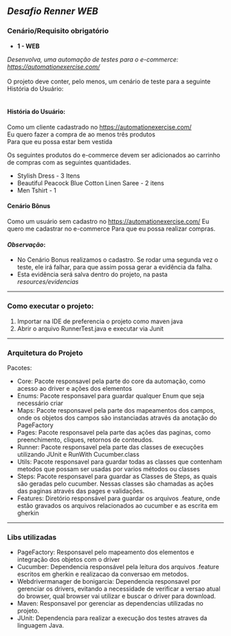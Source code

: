 ## *Desafio Renner WEB* 

### Cenário/Requisito obrigatório

- **1 - WEB**

*Desenvolva, uma automação de testes para o e-commerce: https://automationexercise.com/*
<br/><br/>
O projeto deve conter, pelo menos, um cenário de teste para a seguinte História do Usuário:
<br/><br/>
#### História do Usuário:
Como um cliente cadastrado no https://automationexercise.com/  
Eu quero fazer a compra de ao menos três produtos  
Para que eu possa estar bem vestida  

Os seguintes produtos do e-commerce devem ser adicionados ao carrinho de compras com as seguintes quantidades.  
 - Stylish Dress  - 3 Itens  
 - Beautiful Peacock Blue Cotton Linen Saree - 2 itens  
 - Men Tshirt - 1  

#### Cenário Bônus
Como um usuário sem cadastro no https://automationexercise.com/
Eu quero me cadastrar no e-commerce
Para que eu possa realizar compras.
#### *Observação*:
- No Cenário Bonus realizamos o cadastro. Se rodar uma segunda vez o teste, ele irá falhar, para que assim possa gerar a evidência da falha.
- Esta evidência será salva dentro do projeto, na pasta *resources/evidencias*

----------------------------------------------------------------

### Como executar o projeto:
1. Importar na IDE de preferencia o projeto como maven java
2. Abrir o arquivo RunnerTest.java e executar via Junit

----------------------------------------------------------------

### Arquitetura do Projeto
Pacotes:

- Core: Pacote responsavel pela parte do core da automação, como acesso ao driver e ações dos elementos
- Enums: Pacote responsavel para guardar qualquer Enum que seja necessário criar
- Maps: Pacote responsavel pela parte dos mapeamentos dos campos, onde os objetos dos campos são instanciadas através da anotação do PageFactory
- Pages: Pacote responsavel pela parte das ações das paginas, como preenchimento, cliques, retornos de conteudos.
- Runner: Pacote responsavel pela parte das classes de execuções utilizando JUnit e RunWith Cucumber.class
- Utils: Pacote responsavel para guardar todas as classes que contenham metodos que possam ser usadas por varios métodos ou classes
- Steps: Pacote responsavel para guardar as Classes de Steps, as quais são geradas pelo cucumber. Nessas classes são chamadas as ações das paginas através das pages e validações.
- Features: Diretório responsável para guardar os arquivos .feature, onde estão gravados os arquivos relacionados ao cucumber e as escrita em gherkin
----------------------------------------------------------------

### Libs utilizadas

- PageFactory: Responsavel pelo mapeamento dos elementos e integração dos objetos com o driver
- Cucumber: Dependencia responsável pela leitura dos arquivos .feature escritos em gherkin e realizacao da conversao em metodos.
- Webdrivermanager de bonigarcia: Dependencia responsavel por gerenciar os drivers, evitando a necessidade de verificar a versao atual do browser, qual browser vai utilizar e buscar o driver para download.
- Maven: Responsavel por gerenciar as dependencias utilizadas no projeto.
- JUnit: Dependencia para realizar a execução dos testes atraves da linguagem Java.
